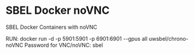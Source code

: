 # SBEL Docker noVNC
SBEL Docker Containers with noVNC

RUN: docker run -d -p 5901:5901 -p 6901:6901 --gpus all uwsbel/chrono-noVNC
Password for VNC/noVNC: sbel
